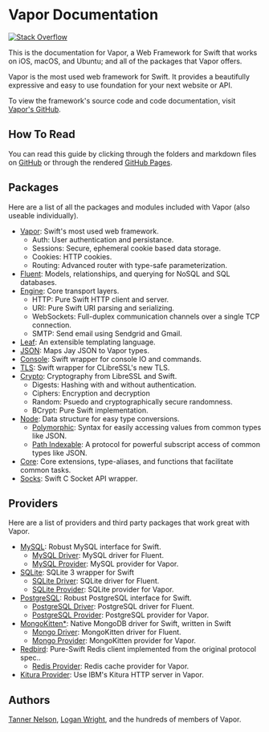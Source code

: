 # Vapor Documentation

[![Stack Overflow](https://img.shields.io/stackexchange/stackoverflow/t/vapor.svg)](http://stackoverflow.com/questions/tagged/vapor)

This is the documentation for Vapor, a Web Framework for Swift that works on iOS, macOS, and Ubuntu; and all of the packages that Vapor offers. 

Vapor is the most used web framework for Swift. It provides a beautifully expressive and easy to use foundation for your next website or API.

To view the framework's source code and code documentation, visit [Vapor's GitHub](https://github.com/vapor/vapor).

## How To Read

You can read this guide by clicking through the folders and markdown files on [GitHub](https://github.com/vapor/documentation) or through the rendered [GitHub Pages](https://vapor.github.io/documentation/).

## Packages

Here are a list of all the packages and modules included with Vapor (also useable individually).

- [Vapor](https://github.com/vapor/vapor): Swift's most used web framework.
	- Auth: User authentication and persistance. 
	- Sessions: Secure, ephemeral cookie based data storage.
	- Cookies: HTTP cookies.
	- Routing: Advanced router with type-safe parameterization.
- [Fluent](https://github.com/vapor/fluent): Models, relationships, and querying for NoSQL and SQL databases.
- [Engine](https://github.com/vapor/engine): Core transport layers.
	- HTTP: Pure Swift HTTP client and server.
	- URI: Pure Swift URI parsing and serializing.
	- WebSockets: Full-duplex communication channels over a single TCP connection.
	- SMTP: Send email using Sendgrid and Gmail.
- [Leaf](https://github.com/vapor/leaf): An extensible templating language.
- [JSON](https://github.com/vapor/json): Maps Jay JSON to Vapor types.
- [Console](https://github.com/vapor/console): Swift wrapper for console IO and commands.
- [TLS](https://github.com/vapor/tls): Swift wrapper for CLibreSSL's new TLS.
- [Crypto](https://github.com/vapor/crypto): Cryptography from LibreSSL and Swift.
	- Digests: Hashing with and without authentication.
	- Ciphers: Encryption and decryption
	- Random: Psuedo and cryptographically secure randomness.
	- BCrypt: Pure Swift implementation.
- [Node](https://github.com/vapor/node): Data structure for easy type conversions.
	- [Polymorphic](https://github.com/vapor/polymorphic): Syntax for easily accessing values from common types like JSON.
	- [Path Indexable](https://github.com/vapor/path-indexable): A protocol for powerful subscript access of common types like JSON.
- [Core](https://github.com/vapor/core): Core extensions, type-aliases, and functions that facilitate common tasks.
- [Socks](https://github.com/vapor/socks): Swift C Socket API wrapper.

## Providers

Here are a list of providers and third party packages that work great with Vapor.

- [MySQL](https://github.com/vapor/mysql): Robust MySQL interface for Swift.
	- [MySQL Driver](https://github.com/vapor/mysql-driver): MySQL driver for Fluent.
	- [MySQL Provider](https://github.com/vapor/mysql-provider): MySQL provider for Vapor.
- [SQLite](https://github.com/vapor/sqlite): SQLite 3 wrapper for Swift
	- [SQLite Driver](https://github.com/vapor/sqlite-driver): SQLite driver for Fluent.
	- [SQLite Provider](https://github.com/vapor/sqlite-provider): SQLite provider for Vapor.
- [PostgreSQL](https://github.com/vapor/postgresql): Robust PostgreSQL interface for Swift.
	- [PostgreSQL Driver](https://github.com/vapor/postgresql-driver): PostgreSQL driver for Fluent.
	- [PostgreSQL Provider](https://github.com/vapor/postgresql-provider): PostgreSQL provider for Vapor.
- [MongoKitten*](https://github.com/OpenKitten/MongoKitten): Native MongoDB driver for Swift, written in Swift
	- [Mongo Driver](https://github.com/vapor/mongo-driver): MongoKitten driver for Fluent.
	- [Mongo Provider](https://github.com/vapor/mongo-provider): MongoKitten provider for Vapor.
- [Redbird](https://github.com/vapor/redbird): Pure-Swift Redis client implemented from the original protocol spec..
	- [Redis Provider](https://github.com/vapor/redis-provider): Redis cache provider for Vapor.
- [Kitura Provider](https://github.com/vapor/kitura-provider): Use IBM's Kitura HTTP server in Vapor.

## Authors

[Tanner Nelson](mailto:tanner@qutheory.io), [Logan Wright](mailto:logan@qutheory.io), and the hundreds of members of Vapor.
